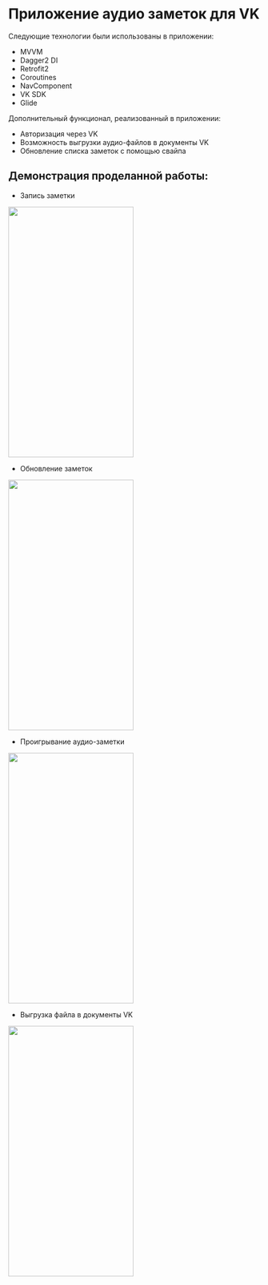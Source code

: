 # Приложение аудио заметок для VK

Следующие технологии были использованы в приложении:
- MVVM
- Dagger2 DI
- Retrofit2
- Coroutines
- NavComponent
- VK SDK
- Glide

Дополнительный функционал, реализованный в приложении:

- Авторизация через VK
- Возможность выгрузки аудио-файлов в документы VK
- Обновление списка заметок с помощью свайпа

## Демонстрация проделанной работы:

- Запись заметки
<img src= "https://github.com/dggorbachev/VoiceNotes/blob/master/Demo/demo_record.gif" width="250" height="500" />

- Обновление заметок
<img src= "https://github.com/dggorbachev/VoiceNotes/blob/master/Demo/demo_refresh.gif" width="250" height="500" />

- Проигрывание аудио-заметки
<img src= "https://github.com/dggorbachev/VoiceNotes/blob/master/Demo/demo_play.gif" width="250" height="500" />

- Выгрузка файла в документы VK
<img src= "https://github.com/dggorbachev/VoiceNotes/blob/master/Demo/demo_upload.gif" width="250" height="500" />
